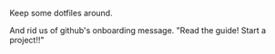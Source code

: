 
Keep some dotfiles around.

And rid us of github's onboarding message. "Read the guide! Start a
project!!"

